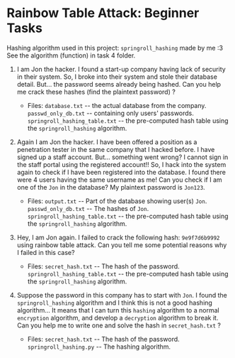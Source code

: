 # Rainbow Table Attack: Beginner Tasks

Hashing algorithm used in this project: `springroll_hashing` made by me :3 See the algorithm (function) in task 4 folder.

1. I am Jon the hacker. I found a start-up company having lack of security in their system. So, I broke into their system and stole their database detail. But... the password seems already being hashed. Can you help me crack these hashes (find the plaintext password) ?
    - Files: `database.txt` -- the actual database from the company.
             `passwd_only_db.txt` -- containing only users' passwords.
             `springroll_hashing_table.txt` -- the pre-computed hash table using the `springroll_hashing` algorithm.

2. Again I am Jon the hacker. I have been offered a position as a penetration tester in the same company that I hacked before. I have signed up a staff account. But... something went wrong? I cannot sign in the staff portal using the registered account!! So, I hack into the system again to check if I have been registered into the database. I found there were 4 users having the same username as me! Can you check if I am one of the `Jon` in the database? My plaintext password is `Jon123`.
    - Files: `output.txt` -- Part of the database showing user(s) `Jon`.
             `passwd_only_db.txt` -- The hashes of `Jon`.
             `springroll_hashing_table.txt` -- the pre-computed hash table using the `springroll_hashing` algorithm.

3. Hey, I am Jon again. I failed to crack the following hash: `9e9f7d6b9992` using rainbow table attack. Can you tell me some potential reasons why I failed in this case?
    - Files: `secret_hash.txt` -- The hash of the password.
             `springroll_hashing_table.txt` -- the pre-computed hash table using the `springroll_hashing` algorithm.

4. Suppose the password in this company has to start with `Jon`. I found the `springroll_hashing` algorithm and I think this is not a good hashing algorithm... It means that I can turn this `hashing` algorithm to a normal `encryption` algorithm, and develop a `decryption` algorithm to break it. Can you help me to write one and solve the hash in `secret_hash.txt` ?
    - Files: `secret_hash.txt` -- The hash of the password.
             `springroll_hashing.py` -- The hashing algorithm.